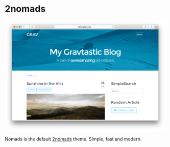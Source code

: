 # 2nomads

![2nomads](assets/readme_1.png)

Nomads is the default [2nomads](http://2nomads.org) theme. Simple, fast and modern.

